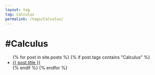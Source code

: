 ```yaml
---
layout: tag
tag: Calculus
permalink: /tags/Calculus/
---
```


<h1>#Calculus</h1>

<ul>
  {% for post in site.posts %}
    {% if post.tags contains "Calculus" %}
      <li><a href="{{ post.url }}">{{ post.title }}</a></li>
    {% endif %}
  {% endfor %}
</ul>
